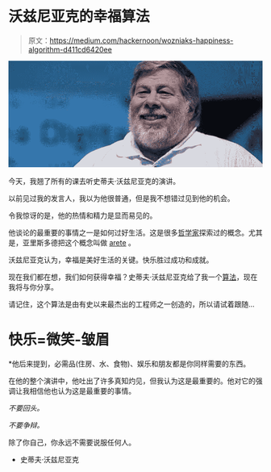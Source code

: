 # 沃兹尼亚克的幸福算法

> 原文：<https://medium.com/hackernoon/wozniaks-happiness-algorithm-d411cd6420ee>

![](img/ad12187d535697a6c13271deecd2778c.png)

今天，我翘了所有的课去听史蒂夫·沃兹尼亚克的演讲。

以前见过我的发言人，我以为他很普通，但是我不想错过见到他的机会。

令我惊讶的是，他的热情和精力是显而易见的。

他谈论的最重要的事情之一是如何过好生活。这是很多[哲学家](https://hackernoon.com/tagged/philosophers)探索过的概念。尤其是，亚里斯多德把这个概念叫做 [arete](https://en.wikipedia.org/wiki/Arete_(moral_virtue)) 。

沃兹尼亚克认为，幸福是美好生活的关键。快乐胜过成功和成就。

现在我们都在想，我们如何获得幸福？史蒂夫·沃兹尼亚克给了我一个[算法](https://hackernoon.com/tagged/algorithm)，现在我将与你分享。

请记住，这个算法是由有史以来最杰出的工程师之一创造的，所以请试着跟随…

# 快乐=微笑-皱眉

*他后来提到，必需品(住房、水、食物)、娱乐和朋友都是你同样需要的东西。

在他的整个演讲中，他吐出了许多真知灼见，但我认为这是最重要的。他对它的强调让我相信他也认为这是最重要的事情。

*不要回头。*

*不要争辩。*

除了你自己，你永远不需要说服任何人。

*   史蒂夫·沃兹尼亚克